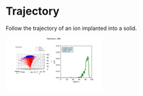# Trajectory

Follow the trajectory of an ion implanted into a solid.

<img src="trajectory.png" width="50%"></img>
